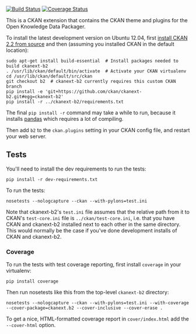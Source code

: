 [![Build Status](https://travis-ci.org/ckan/ckanext-b2.png?branch=travis)](https://travis-ci.org/ckan/ckanext-b2) [![Coverage Status](https://coveralls.io/repos/ckan/ckanext-b2/badge.png?branch=master)](https://coveralls.io/r/ckan/ckanext-b2?branch=master)

This is a CKAN extension that contains the CKAN theme and plugins for the
Open Knowledge Data Packager.

To install the latest development version on Ubuntu 12.04, first
[install CKAN 2.2 from source](http://docs.ckan.org/en/ckan-2.2/install-from-source.html)
and then (assuming you installed CKAN in the default location):

    sudo apt-get install build-essential  # Install packages needed to build ckanext-b2
    . /usr/lib/ckan/default/bin/activate  # Activate your CKAN virtualenv
    cd /usr/lib/ckan/default/src/ckan
    git checkout b2  # ckanext-b2 currently requires this custom CKAN branch
    pip install -e 'git+https://github.com/ckan/ckanext-b2.git#egg=ckanext-b2'
    pip install -r ../ckanext-b2/requirements.txt

The final `pip install -r` command may take a while to run, because it installs
[pandas](http://pandas.pydata.org/) which requires a lot of compiling.

Then add `b2` to the `ckan.plugins` setting in your CKAN config file, and
restart your web server.


Tests
-----

You'll need to install the dev requirements to run the tests:

    pip install -r dev-requirements.txt

To run the tests:

    nosetests --nologcapture --ckan --with-pylons=test.ini

Note that ckanext-b2's `test.ini` file assumes that the relative path from it
to CKAN's `test-core.ini` file is `../ckan/test-core.ini`, i.e. that you have
CKAN and ckanext-b2 installed next to each other in the same directory. This
would normally be the case if you've done development installs of CKAN and
ckanext-b2.


### Coverage

To run the tests with test coverage reporting, first install `coverage` in your
virtualenv:

    pip install coverage

Then run nosetests like this from the top-level `ckanext-b2` directory:

    nosetests --nologcapture --ckan --with-pylons=test.ini --with-coverage --cover-package=ckanext.b2 --cover-inclusive --cover-erase .

To get a nice, HTML-formatted coverage report in `cover/index.html` add the
`--cover-html` option.
